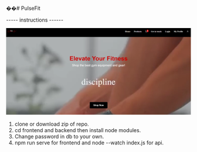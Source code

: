 ��#   P u l s e F i t 

----- instructions ------

![image alt](https://github.com/keanan557/pulsefit-assets/blob/6dafcea32d51891e331fefa73f9aeb455ce196e2/pulsefit-home.png)

1. clone or download zip of repo.
2. cd frontend and backend then install node modules.
3. Change password in db to your own.
4. npm run serve for frontend and node --watch index.js for api.

 
 
